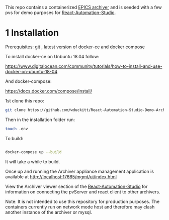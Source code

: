 This repo contains a containerized <a href="https://slacmshankar.github.io/epicsarchiver_docs/">EPICS archiver</a> and is seeded with a few pvs for demo purposes for <a href="https://github.com/wduckitt/React-Automation-Studio">React-Automation-Studio</a>.

# 1 Installation



Prerequisites: git , latest version of docker-ce and docker compose

To install docker-ce on Unbuntu 18.04 follow:

https://www.digitalocean.com/community/tutorials/how-to-install-and-use-docker-on-ubuntu-18-04

And docker-compose:

https://docs.docker.com/compose/install/


1st clone this repo:

```bash
git clone https://github.com/wduckitt/React-Automation-Studio-Demo-Archiver.git
```

Then in  the installation folder run:
```bash
touch .env
```
To build:
```bash

docker-compose up --build
```
It will take a while to build.

Once up and running the  Archiver appliance management application is available at <a href="http://localhost:17665/mgmt/ui/index.html">http://localhost:17665/mgmt/ui/index.html</a>

View the Archiver viewer section of the <a href="https://github.com/wduckitt/React-Automation-Studio">React-Automation-Studio</a> for information on connecting the pvServer and react client to other archivers.

Note: It is not intended to use this repository for production purposes. The containers currently run on network mode host and therefore may clash another instance of the archiver or mysql.


